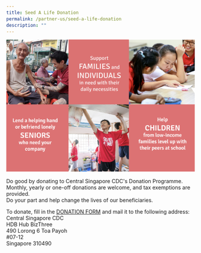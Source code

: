 ```yaml
---
title: Seed A Life Donation
permalink: /partner-us/seed-a-life-donation
description: ""
---
```

![Seed A Life Donation](/images/Partner%20Us/screenshot-2019-07-31-at-4-21-36-pm.png)

Do good by donating to Central Singapore CDC's Donation Programme.  
Monthly, yearly or one-off donations are welcome, and tax exemptions are provided.  
Do your part and help change the lives of our beneficiaries.  
  
To donate, fill in the [DONATION FORM](https://www.cdc.gov.sg/docs/librariesprovider2/documents-cscdc/programmes/seedalife/seedalife.pdf?sfvrsn=880007d1_2) and mail it to the following address:  
Central Singapore CDC  
HDB Hub BizThree  
490 Lorong 6 Toa Payoh  
#07-12  
Singapore 310490